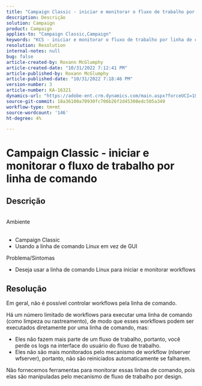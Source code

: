 ```yaml
---
title: "Campaign Classic - iniciar e monitorar o fluxo de trabalho por linha de comando"
description: Descrição
solution: Campaign
product: Campaign
applies-to: "Campaign Classic,Campaign"
keywords: "KCS - iniciar e monitorar o fluxo de trabalho por linha de comando"
resolution: Resolution
internal-notes: null
bug: false
article-created-by: Roxann McGlumphy
article-created-date: "10/31/2022 7:12:41 PM"
article-published-by: Roxann McGlumphy
article-published-date: "10/31/2022 7:18:46 PM"
version-number: 3
article-number: KA-16321
dynamics-url: "https://adobe-ent.crm.dynamics.com/main.aspx?forceUCI=1&pagetype=entityrecord&etn=knowledgearticle&id=598f48f9-4f59-ed11-9561-6045bd006e5a"
source-git-commit: 18a36100a70930fc706b26f2d45308edc505a349
workflow-type: tm+mt
source-wordcount: '146'
ht-degree: 4%

---
```


# Campaign Classic - iniciar e monitorar o fluxo de trabalho por linha de comando

## Descrição

<br>Ambiente<br><br>
- Campaign Classic
- Usando a linha de comando Linux em vez de GUI

Problema/Sintomas
- Deseja usar a linha de comando Linux para iniciar e monitorar workflows



## Resolução


Em geral, não é possível controlar workflows pela linha de comando.

Há um número limitado de workflows para executar uma linha de comando (como limpeza ou rastreamento), de modo que esses workflows podem ser executados diretamente por uma linha de comando, mas:

- Eles não fazem mais parte de um fluxo de trabalho, portanto, você perde os logs na interface do usuário do fluxo de trabalho.
- Eles não são mais monitorados pelo mecanismo de workflow (nlserver wfserver), portanto, não são reiniciados automaticamente se falharem.


Não fornecemos ferramentas para monitorar essas linhas de comando, pois elas são manipuladas pelo mecanismo de fluxo de trabalho por design.
